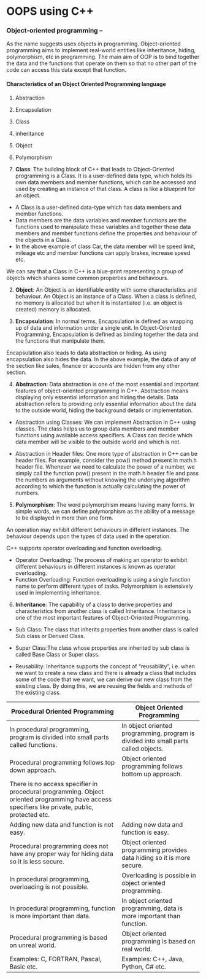 # OOPS using C++


### Object-oriented programming –
 As the name suggests uses objects in programming. Object-oriented programming aims to implement real-world entities like inheritance, hiding, polymorphism, etc in programming. The main aim of OOP is to bind together the data and the functions that operate on them so that no other part of the code can access this data except that function.

 #### Characteristics of an Object Oriented Programming language
 1. Abstraction
 2. Encapsulation
 3. Class
 4. inheritance
 5. Object
 6. Polymorphism

 1. **Class**: The building block of C++ that leads to Object-Oriented programming is a Class. It is a user-defined data type, which holds its own data members and member functions, which can be accessed and used by creating an instance of that class. A class is like a blueprint for an object.

* A Class is a user-defined data-type which has data members and member functions.
* Data members are the data variables and member functions are the functions used to manipulate these variables and together these data members and member functions define the properties and behaviour of the objects in a Class.
* In the above example of class Car, the data member will be speed limit, mileage etc and member functions can apply brakes, increase speed etc.

We can say that a Class in C++ is a blue-print representing a group of objects which shares some common properties and behaviours.

2. **Object**: An Object is an identifiable entity with some characteristics and behaviour. An Object is an instance of a Class. When a class is defined, no memory is allocated but when it is instantiated (i.e. an object is created) memory is allocated.

3. **Encapsulation**: In normal terms, Encapsulation is defined as wrapping up of data and information under a single unit. In Object-Oriented Programming, Encapsulation is defined as binding together the data and the functions that manipulate them.

Encapsulation also leads to data abstraction or hiding. As using encapsulation also hides the data. In the above example, the data of any of the section like sales, finance or accounts are hidden from any other section.

4. **Abstraction**: Data abstraction is one of the most essential and important features of object-oriented programming in C++. Abstraction means displaying only essential information and hiding the details. Data abstraction refers to providing only essential information about the data to the outside world, hiding the background details or implementation.

* Abstraction using Classes: We can implement Abstraction in C++ using classes. The class helps us to group data members and member functions using available access specifiers. A Class can decide which data member will be visible to the outside world and which is not.

* Abstraction in Header files: One more type of abstraction in C++ can be header files. For example, consider the pow() method present in math.h header file. Whenever we need to calculate the power of a number, we simply call the function pow() present in the math.h header file and pass the numbers as arguments without knowing the underlying algorithm according to which the function is actually calculating the power of numbers.

5. **Polymorphism**: The word polymorphism means having many forms. In simple words, we can define polymorphism as the ability of a message to be displayed in more than one form.

An operation may exhibit different behaviours in different instances. The behaviour depends upon the types of data used in the operation.

C++ supports operator overloading and function overloading.

* Operator Overloading: The process of making an operator to exhibit different behaviours in different instances is known as operator overloading.
* Function Overloading: Function overloading is using a single function name to perform different types of tasks.
Polymorphism is extensively used in implementing inheritance.

6. **Inheritance**: The capability of a class to derive properties and characteristics from another class is called Inheritance. Inheritance is one of the most important features of Object-Oriented Programming.

* Sub Class: The class that inherits properties from another class is called Sub class or Derived Class.

* Super Class:The class whose properties are inherited by sub class is called Base Class or Super class.

* Reusability: Inheritance supports the concept of “reusability”, i.e. when we want to create a new class and there is already a class that includes some of the code that we want, we can derive our new class from the existing class. By doing this, we are reusing the fields and methods of the existing class.

| Procedural Oriented Programming	| Object Oriented Programming |
| ------------ | --------- |
| In procedural programming, program is divided into small parts called functions.	| In object oriented programming, program is divided into small parts called objects. |
| Procedural programming follows top down approach.	| Object oriented programming follows bottom up approach.
There is no access specifier in procedural programming.	Object oriented programming have access specifiers like private, public, protected etc. |
| Adding new data and function is not easy. |	Adding new data and function is easy. |
| Procedural programming does not have any proper way for hiding data so it is less secure. |	Object oriented programming provides data hiding so it is more secure. |
| In procedural programming, overloading is not possible. |	Overloading is possible in object oriented programming. |
| In procedural programming, function is more important than data. |	In object oriented programming, data is more important than function. |
| Procedural programming is based on unreal world.	|Object oriented programming is based on real world. |
| Examples: C, FORTRAN, Pascal, Basic etc.|	Examples: C++, Java, Python, C# etc. |
